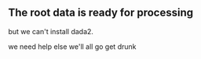 ## The root data is ready for processing

but we can't install dada2.

we need help else we'll all go get drunk
